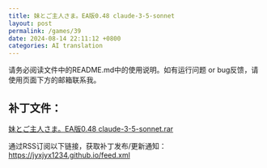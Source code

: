 ```yaml
---
title: 妹とご主人さま。EA版0.48 claude-3-5-sonnet
layout: post
permalink: /games/39
date: 2024-08-14 22:11:12 +0800
categories: AI translation
---
```



请务必阅读文件中的README.md中的使用说明。如有运行问题 or bug反馈，请使用页面下方的邮箱联系我。

## 补丁文件：

[妹とご主人さま。EA版0.48 claude-3-5-sonnet.rar](../resources/%E5%A6%B9%E3%81%A8%E3%81%94%E4%B8%BB%E4%BA%BA%E3%81%95%E3%81%BE%E3%80%82EA%E7%89%880.48%20claude-3-5-sonnet.rar)

 

通过RSS订阅以下链接，获取补丁发布/更新通知：https://jyxjyx1234.github.io/feed.xml

